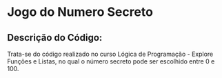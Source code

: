 <h1>Jogo do Numero Secreto</h1>

<h2>Descrição do Código:</h2>
Trata-se do código realizado no curso Lógica de Programação - Explore Funções e Listas, no qual o número secreto pode ser escolhido entre 0 e 100.
